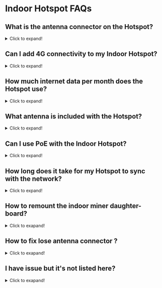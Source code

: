 # Indoor Hotspot FAQs

## What is the antenna connector on the Hotspot?

<details> <summary>Click to expand! </summary>

The indoor unit has a RP-SMA Female Connector on, and the outdoor unit has an N-Type female connector on.

</details>

## Can I add 4G connectivity to my Indoor Hotspot?
<details> <summary>Click to expand! </summary>

No, the indoor unit does not have the ability to have a 4G Modem added, you could use a solution like a Mi-fi or 4G to Ethernet module to achieve the same result.

</details>

## How much internet data per month does the Hotspot use?
<details> <summary>Click to expand! </summary>

Currently we are roughly estimating 30-50GB per month.

The actual usage may be slightly less or more and will be something we up-date over time as we start measuring more units.

</details>

## What antenna is included with the Hotspot?
<details> <summary>Click to expand! </summary>

A 3dBi Omni-directional antenna is included with the Nebra Indoor Hotspot, specifications can be found on the [Overview](/indoor-hotspot/overview) page.

</details>

## Can I use PoE with the Indoor Hotspot?
<details> <summary>Click to expand! </summary>

If you wish to use PoE with the Indoor Hotspot you will require an active PoE splitter that outputs 12V to the unit. Alternatively you can use passive PoE adapters as long as the power provided to the unit is between 9 and 16 Volts and can provide 15W of power.

</details>

## How long does it take for my Hotspot to sync with the network?
<details> <summary>Click to expand! </summary>

This can vary depending on your internet connection's speed, However in our testing it takes approximately 24-48 hours for the initial synchronisation to be completed.

</details>

## How to remount the indoor miner daughter-board?
<details> <summary>Click to exapand! </summary>

* **Step 1:** Remove the screws from the bottom of the case to take off the lid. 
* **Step 2:** Then re-insert the daughter board into the 60 pin header and then reassemble 

That's all, you should be good to go. 

Here's a short video showing you how to re-mount the daughterboard. 

[![How to remount the Nebra Indoor Miner daughter-board](https://img.youtube.com/vi/3g28DGvG3Jw/0.jpg)](https://www.youtube.com/watch?v=3g28DGvG3Jw)

</details>

## How to fix lose antenna connector ?

<details> <summary>Click to exapand! </summary>

This can be rectified by first removing  the 4 screws to take the lid off. Then use a pair of needle nose pliers or an M8 spanner, along with another M8 Spanner the other side to tighten it up.


![Indoor Antenna Fix](../media/photos/troubleshooting/indoor_antenna_fix.jpg)

</details>

## I have issue but it's not listed here?

<details> <summary>Click to exapand! </summary>

If your issues cannot be resolved by the troubleshooting page then please email sales@nebra.com and include the following information:

* Model of unit:
* Mac address of the unit (Shown as ETH on sticker):
* Frequency of the unit (Shown as Freq on sticker):
* How are you connecting it to internet? (Ethernet, Wi-Fi, Cellular):
* How are you powering the unit? (Included adaptor, POE, Third party adaptor): If the issue relates to 
* initial setup of the hotspot:
* What make & model of phone are you using?
* What version of the Helium App are you using?
* Do you have any screenshots of any error codes? 

</details>

